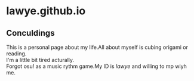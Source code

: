 # lawye.github.io

## Conculdings

This is a personal page about my life.All about myself is cubing origami or reading.  
I'm a little bit tired acturally.  
Forgot osu! as a music rythm game.My ID is *lawye* and willing to mp wiyh me.